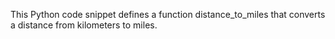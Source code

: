 This Python code snippet defines a function
 distance_to_miles that converts a distance
  from kilometers to miles.